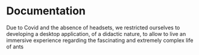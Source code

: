# Documentation

Due to Covid and the absence of headsets, we restricted ourselves to developing a desktop application, of a didactic nature, to allow to live an immersive experience regarding the fascinating and extremely complex life of ants